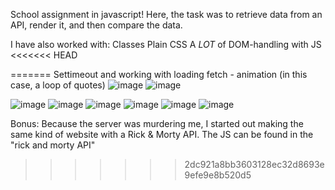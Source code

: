 School assignment in javascript!
Here, the task was to retrieve data from an API, render it, and then compare the data. 

I have also worked with:
Classes
Plain CSS 
A *LOT* of DOM-handling with JS
<<<<<<< HEAD

=======
Settimeout and working with loading fetch - animation (in this case, a loop of quotes)
![image](https://user-images.githubusercontent.com/30622818/158669268-6f7a4f6d-1cc2-4941-a76f-ffbec876f60d.png)
![image](https://user-images.githubusercontent.com/30622818/158669632-b298750f-1871-4d4c-9018-e763d62ee635.png)


![image](https://user-images.githubusercontent.com/30622818/158640895-ead369ee-fea2-4ea5-9e00-68f4ad0117e4.png)
![image](https://user-images.githubusercontent.com/30622818/158640931-67b0a9cb-c2cb-4c37-abb8-2a6f8788f897.png)
![image](https://user-images.githubusercontent.com/30622818/158640985-964bf353-70fd-4af6-95ae-236623e35726.png)
![image](https://user-images.githubusercontent.com/30622818/158641174-47bfd6c1-5df0-4ddd-b170-32fa987acfcf.png)
![image](https://user-images.githubusercontent.com/30622818/158641209-1862c1c5-bb48-4fc7-9f1d-da54dbd325a6.png)
![image](https://user-images.githubusercontent.com/30622818/158641248-576f5141-5e47-46a0-b0f3-9e4de5c87a6c.png)

Bonus:
Because the server was murdering me, I started out making the same kind of website with a Rick & Morty API. The JS can be found in the "rick and morty API"
>>>>>>> 2dc921a8bb3603128ec32d8693e9efe9e8b520d5
